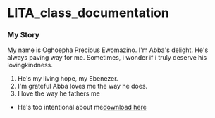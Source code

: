 # LITA_class_documentation

### My Story

My name is Oghoepha Precious Ewomazino. I'm Abba's delight. He's always paving way for me. Sometimes, i wonder if i truly deserve his lovingkindness. 
1. He's my living hope, my Ebenezer. 
2. I'm grateful Abba loves me the way he does.
3. I love the way he fathers me

- He's too intentional about me[download here](https://www.microsoft.com)

